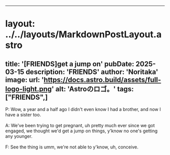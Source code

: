 
---
# layout: ../../layouts/MarkdownPostLayout.astro
title: '[FRIENDS]get a jump on'
pubDate: 2025-03-15
description: 'FRIENDS'
author: 'Noritaka'
image:
    url: 'https://docs.astro.build/assets/full-logo-light.png'
    alt: 'Astroのロゴ。'
tags: ["FRIENDS",]
---

P: Wow, a year and a half ago I didn't even know I had a brother, and now I have a sister too.<br>
<br>
A: We've been trying to get pregnant, uh pretty much ever since we got engaged, we thought we'd get a jump on things, y'know no one's getting any younger.<br>
<br>
F: See the thing is umm, we're not able to y'know, uh, conceive.<br>
<br>
